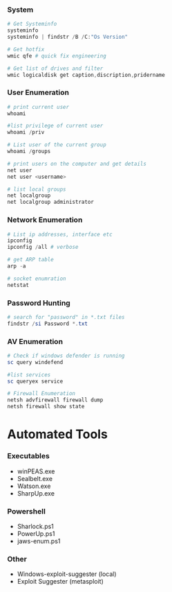 ### System
```powershell
# Get Systeminfo
systeminfo
systeminfo | findstr /B /C:"Os Version"

# Get hotfix
wmic qfe # quick fix engineering

# Get list of drives and filter
wmic logicaldisk get caption,discription,pridername
```

### User Enumeration
```powershell
# print current user
whoami

#list privilege of current user
whoami /priv

# List user of the current group
whoami /groups

# print users on the computer and get details
net user
net user <username>

# list local groups
net localgroup
net localgroup administrator
```

### Network Enumeration
```powershell
# List ip addresses, interface etc
ipconfig 
ipconfig /all # verbose

# get ARP table
arp -a

# socket enumration
netstat
```

### Password Hunting
```powershell
# search for "password" in *.txt files
findstr /si Password *.txt
```

### AV Enumeration
```powershell
# Check if windows defender is running
sc query windefend

#list services
sc queryex service

# Firewall Enumeration
netsh advfirewall firewall dump
netsh firewall show state
```

# Automated Tools
### Executables
- winPEAS.exe
- Sealbelt.exe
- Watson.exe
- SharpUp.exe
### Powershell
- Sharlock.ps1
- PowerUp.ps1
- jaws-enum.ps1
### Other
- Windows-exploit-suggester (local)
- Exploit Suggester (metasploit)